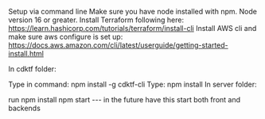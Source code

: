 Setup via command line
Make sure you have node installed with npm. Node version 16 or greater. Install Terraform following here: https://learn.hashicorp.com/tutorials/terraform/install-cli Install AWS cli and make sure aws configure is set up: https://docs.aws.amazon.com/cli/latest/userguide/getting-started-install.html

In cdktf folder:

Type in command: npm install -g cdktf-cli
Type: npm install
In server folder:

run npm install
npm start --- in the future have this start both front and backends